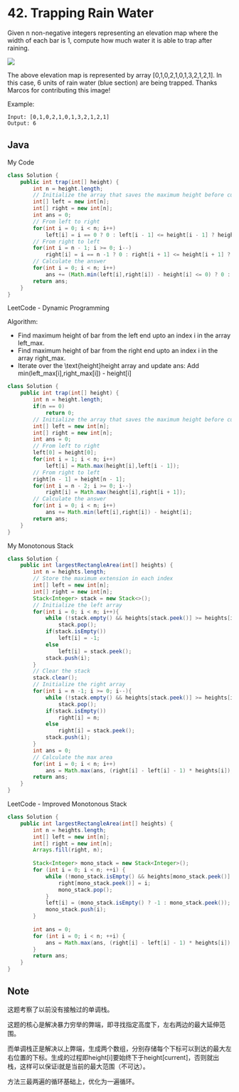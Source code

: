 # 42. Trapping Rain Water

Given n non-negative integers representing an elevation map where the width of each bar is 1, compute how much water it is able to trap after raining.

![](https://assets.leetcode.com/uploads/2018/10/22/rainwatertrap.png)

The above elevation map is represented by array [0,1,0,2,1,0,1,3,2,1,2,1]. In this case, 6 units of rain water (blue section) are being trapped. Thanks Marcos for contributing this image!

Example:
```
Input: [0,1,0,2,1,0,1,3,2,1,2,1]
Output: 6
```


## Java

My Code

``` java
class Solution {
    public int trap(int[] height) {
        int n = height.length;
        // Initialize the array that saves the maximum height before current index
        int[] left = new int[n];
        int[] right = new int[n];
        int ans = 0;
        // From left to right
        for(int i = 0; i < n; i++)
            left[i] = i == 0 ? 0 : left[i - 1] <= height[i - 1] ? height[i - 1] : left[i - 1];
        // From right to left
        for(int i = n - 1; i >= 0; i--)
            right[i] = i == n -1 ? 0 : right[i + 1] <= height[i + 1] ? height[i + 1] : right[i + 1];
        // Calculate the answer
        for(int i = 0; i < n; i++)
            ans += (Math.min(left[i],right[i]) - height[i] <= 0) ? 0 : Math.min(left[i],right[i]) - height[i];
        return ans;
    }
}
```

LeetCode - Dynamic Programming

Algorithm:
- Find maximum height of bar from the left end upto an index i in the array left_max.
- Find maximum height of bar from the right end upto an index i in the array right_max.
- Iterate over the \text{height}height array and update ans:
Add min(left_max[i],right_max[i]) - height[i]

```java
class Solution {
    public int trap(int[] height) {
        int n = height.length;
        if(n == 0)
            return 0;
        // Initialize the array that saves the maximum height before current index
        int[] left = new int[n];
        int[] right = new int[n];
        int ans = 0;
        // From left to right
        left[0] = height[0];
        for(int i = 1; i < n; i++)
            left[i] = Math.max(height[i],left[i - 1]);
        // From right to left
        right[n - 1] = height[n - 1];
        for(int i = n - 2; i >= 0; i--)
            right[i] = Math.max(height[i],right[i + 1]);
        // Calculate the answer
        for(int i = 0; i < n; i++)
            ans += Math.min(left[i],right[i]) - height[i];
        return ans;
    }
}
```

My Monotonous Stack

```java
class Solution {
    public int largestRectangleArea(int[] heights) {
        int n = heights.length;
        // Store the maximum extension in each index
        int[] left = new int[n];
        int[] right = new int[n];
        Stack<Integer> stack = new Stack<>();
        // Initialize the left array
        for(int i = 0; i < n; i++){
            while (!stack.empty() && heights[stack.peek()] >= heights[i])
                stack.pop();
            if(stack.isEmpty())
                left[i] = -1;
            else
                left[i] = stack.peek();
            stack.push(i);
        }
        // Clear the stack
        stack.clear();
        // Initialize the right array
        for(int i = n -1; i >= 0; i--){
            while (!stack.empty() && heights[stack.peek()] >= heights[i])
                stack.pop();
            if(stack.isEmpty())
                right[i] = n;
            else
                right[i] = stack.peek();
            stack.push(i);
        }
        int ans = 0;
        // Calculate the max area
        for(int i = 0; i < n; i++)
            ans = Math.max(ans, (right[i] - left[i] - 1) * heights[i]);
        return ans;
    }
}
```

LeetCode - Improved Monotonous Stack

```java
class Solution {
    public int largestRectangleArea(int[] heights) {
        int n = heights.length;
        int[] left = new int[n];
        int[] right = new int[n];
        Arrays.fill(right, n);
        
        Stack<Integer> mono_stack = new Stack<Integer>();
        for (int i = 0; i < n; ++i) {
            while (!mono_stack.isEmpty() && heights[mono_stack.peek()] >= heights[i]) {
                right[mono_stack.peek()] = i;
                mono_stack.pop();
            }
            left[i] = (mono_stack.isEmpty() ? -1 : mono_stack.peek());
            mono_stack.push(i);
        }
        
        int ans = 0;
        for (int i = 0; i < n; ++i) {
            ans = Math.max(ans, (right[i] - left[i] - 1) * heights[i]);
        }
        return ans;
    }
}

```

## Note

这题考察了以前没有接触过的单调栈。

这题的核心是解决暴力穷举的弊端，即寻找指定高度下，左右两边的最大延伸范围。

而单调栈正是解决以上弊端，生成两个数组，分别存储每个下标可以到达的最大左右位置的下标。生成的过程即height[i]要始终下于height[current]，否则就出栈，这样可以保证i就是当前的最大范围（不可达）。

方法三最两遍的循环基础上，优化为一遍循环。
